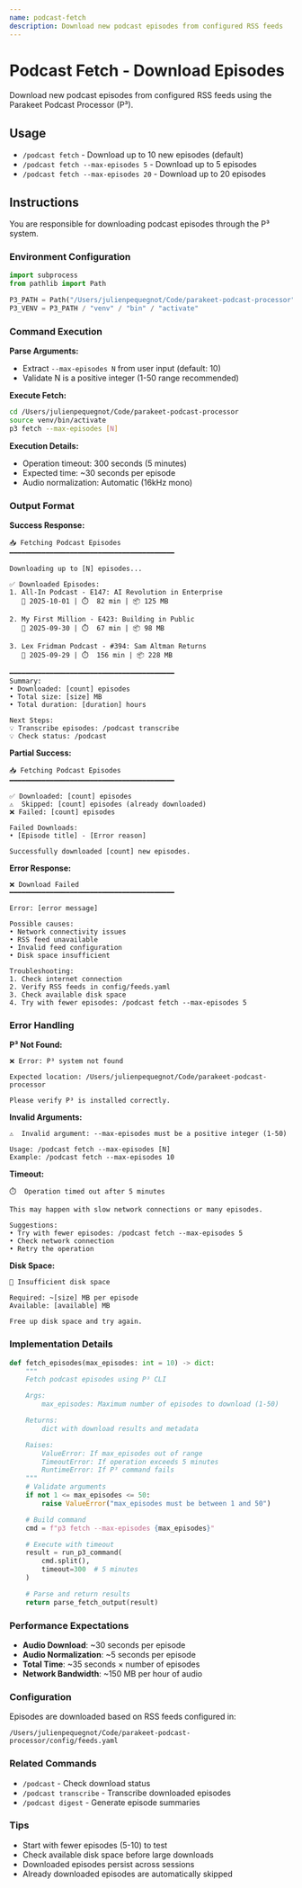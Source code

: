```yaml
---
name: podcast-fetch
description: Download new podcast episodes from configured RSS feeds
---
```


# Podcast Fetch - Download Episodes

Download new podcast episodes from configured RSS feeds using the Parakeet Podcast Processor (P³).

## Usage
- `/podcast fetch` - Download up to 10 new episodes (default)
- `/podcast fetch --max-episodes 5` - Download up to 5 episodes
- `/podcast fetch --max-episodes 20` - Download up to 20 episodes

## Instructions

You are responsible for downloading podcast episodes through the P³ system.

### Environment Configuration
```python
import subprocess
from pathlib import Path

P3_PATH = Path("/Users/julienpequegnot/Code/parakeet-podcast-processor")
P3_VENV = P3_PATH / "venv" / "bin" / "activate"
```

### Command Execution

**Parse Arguments:**
- Extract `--max-episodes N` from user input (default: 10)
- Validate N is a positive integer (1-50 range recommended)

**Execute Fetch:**
```bash
cd /Users/julienpequegnot/Code/parakeet-podcast-processor
source venv/bin/activate
p3 fetch --max-episodes [N]
```

**Execution Details:**
- Operation timeout: 300 seconds (5 minutes)
- Expected time: ~30 seconds per episode
- Audio normalization: Automatic (16kHz mono)

### Output Format

**Success Response:**
```
📥 Fetching Podcast Episodes
━━━━━━━━━━━━━━━━━━━━━━━━━━━━━━━━━━━━━━━━━

Downloading up to [N] episodes...

✅ Downloaded Episodes:
1. All-In Podcast - E147: AI Revolution in Enterprise
   📅 2025-10-01 | ⏱️  82 min | 📦 125 MB

2. My First Million - E423: Building in Public
   📅 2025-09-30 | ⏱️  67 min | 📦 98 MB

3. Lex Fridman Podcast - #394: Sam Altman Returns
   📅 2025-09-29 | ⏱️  156 min | 📦 228 MB

━━━━━━━━━━━━━━━━━━━━━━━━━━━━━━━━━━━━━━━━━
Summary:
• Downloaded: [count] episodes
• Total size: [size] MB
• Total duration: [duration] hours

Next Steps:
💡 Transcribe episodes: /podcast transcribe
💡 Check status: /podcast
```

**Partial Success:**
```
📥 Fetching Podcast Episodes
━━━━━━━━━━━━━━━━━━━━━━━━━━━━━━━━━━━━━━━━━

✅ Downloaded: [count] episodes
⚠️  Skipped: [count] episodes (already downloaded)
❌ Failed: [count] episodes

Failed Downloads:
• [Episode title] - [Error reason]

Successfully downloaded [count] new episodes.
```

**Error Response:**
```
❌ Download Failed
━━━━━━━━━━━━━━━━━━━━━━━━━━━━━━━━━━━━━━━━━

Error: [error message]

Possible causes:
• Network connectivity issues
• RSS feed unavailable
• Invalid feed configuration
• Disk space insufficient

Troubleshooting:
1. Check internet connection
2. Verify RSS feeds in config/feeds.yaml
3. Check available disk space
4. Try with fewer episodes: /podcast fetch --max-episodes 5
```

### Error Handling

**P³ Not Found:**
```
❌ Error: P³ system not found

Expected location: /Users/julienpequegnot/Code/parakeet-podcast-processor

Please verify P³ is installed correctly.
```

**Invalid Arguments:**
```
⚠️  Invalid argument: --max-episodes must be a positive integer (1-50)

Usage: /podcast fetch --max-episodes [N]
Example: /podcast fetch --max-episodes 10
```

**Timeout:**
```
⏱️  Operation timed out after 5 minutes

This may happen with slow network connections or many episodes.

Suggestions:
• Try with fewer episodes: /podcast fetch --max-episodes 5
• Check network connection
• Retry the operation
```

**Disk Space:**
```
💾 Insufficient disk space

Required: ~[size] MB per episode
Available: [available] MB

Free up disk space and try again.
```

### Implementation Details

```python
def fetch_episodes(max_episodes: int = 10) -> dict:
    """
    Fetch podcast episodes using P³ CLI

    Args:
        max_episodes: Maximum number of episodes to download (1-50)

    Returns:
        dict with download results and metadata

    Raises:
        ValueError: If max_episodes out of range
        TimeoutError: If operation exceeds 5 minutes
        RuntimeError: If P³ command fails
    """
    # Validate arguments
    if not 1 <= max_episodes <= 50:
        raise ValueError("max_episodes must be between 1 and 50")

    # Build command
    cmd = f"p3 fetch --max-episodes {max_episodes}"

    # Execute with timeout
    result = run_p3_command(
        cmd.split(),
        timeout=300  # 5 minutes
    )

    # Parse and return results
    return parse_fetch_output(result)
```

### Performance Expectations

- **Audio Download**: ~30 seconds per episode
- **Audio Normalization**: ~5 seconds per episode
- **Total Time**: ~35 seconds × number of episodes
- **Network Bandwidth**: ~150 MB per hour of audio

### Configuration

Episodes are downloaded based on RSS feeds configured in:
```
/Users/julienpequegnot/Code/parakeet-podcast-processor/config/feeds.yaml
```

### Related Commands
- `/podcast` - Check download status
- `/podcast transcribe` - Transcribe downloaded episodes
- `/podcast digest` - Generate episode summaries

### Tips
- Start with fewer episodes (5-10) to test
- Check available disk space before large downloads
- Downloaded episodes persist across sessions
- Already downloaded episodes are automatically skipped
